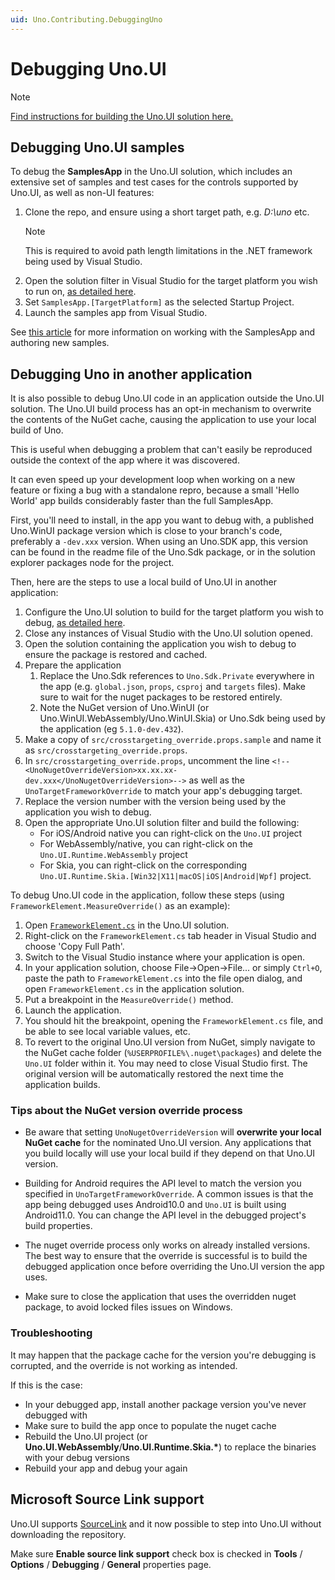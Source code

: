 ```yaml
---
uid: Uno.Contributing.DebuggingUno
---
```


# Debugging Uno.UI

> [!NOTE]
> [Find instructions for building the Uno.UI solution here.](xref:Uno.Contributing.BuildingUno)

## Debugging Uno.UI samples

To debug the **SamplesApp** in the Uno.UI solution, which includes an extensive set of samples and test cases for the controls supported by Uno.UI, as well as non-UI features:

1. Clone the repo, and ensure using a short target path, e.g. _D:\uno_ etc.  
   > [!NOTE]
   > This is required to avoid path length limitations in the .NET framework being used by Visual Studio.
2. Open the solution filter in Visual Studio for the target platform you wish to run on, [as detailed here](xref:Uno.Contributing.BuildingUno).
3. Set `SamplesApp.[TargetPlatform]` as the selected Startup Project.
4. Launch the samples app from Visual Studio.

See [this article](working-with-the-samples-apps.md) for more information on working with the SamplesApp and authoring new samples.

## Debugging Uno in another application

It is also possible to debug Uno.UI code in an application outside the Uno.UI solution. The Uno.UI build process has an opt-in mechanism to overwrite the contents of the NuGet cache, causing the application to use your local build of Uno.

This is useful when debugging a problem that can't easily be reproduced outside the context of the app where it was discovered.

It can even speed up your development loop when working on a new feature or fixing a bug with a standalone repro, because a small 'Hello World' app builds considerably faster than the full SamplesApp.

First, you'll need to install, in the app you want to debug with, a published Uno.WinUI package version which is close to your branch's code, preferably a `-dev.xxx` version. When using an Uno.SDK app, this version can be found in the readme file of the Uno.Sdk package, or in the solution explorer packages node for the project.

Then, here are the steps to use a local build of Uno.UI in another application:

1. Configure the Uno.UI solution to build for the target platform you wish to debug, [as detailed here](xref:Uno.Contributing.BuildingUno).
1. Close any instances of Visual Studio with the Uno.UI solution opened.
1. Open the solution containing the application you wish to debug to ensure the package is restored and cached.
1. Prepare the application
   1. Replace the Uno.Sdk references to `Uno.Sdk.Private` everywhere in the app (e.g. `global.json`, `props`, `csproj` and `targets` files). Make sure to wait for the nuget packages to be restored entirely.
   1. Note the NuGet version of Uno.WinUI (or Uno.WinUI.WebAssembly/Uno.WinUI.Skia) or Uno.Sdk being used by the application (eg `5.1.0-dev.432`).
1. Make a copy of `src/crosstargeting_override.props.sample` and name it as `src/crosstargeting_override.props`.
1. In `src/crosstargeting_override.props`, uncomment the line `<!--<UnoNugetOverrideVersion>xx.xx.xx-dev.xxx</UnoNugetOverrideVersion>-->` as well as the `UnoTargetFrameworkOverride` to match your app's debugging target.
1. Replace the version number with the version being used by the application you wish to debug.
1. Open the appropriate Uno.UI solution filter and build the following:
   - For iOS/Android native you can right-click on the `Uno.UI` project
   - For WebAssembly/native, you can right-click on the `Uno.UI.Runtime.WebAssembly` project
   - For Skia, you can right-click on the corresponding `Uno.UI.Runtime.Skia.[Win32|X11|macOS|iOS|Android|Wpf]` project.

To debug Uno.UI code in the application, follow these steps (using `FrameworkElement.MeasureOverride()` as an example):

1. Open [`FrameworkElement.cs`](https://github.com/unoplatform/uno/blob/master/src/Uno.UI/UI/Xaml/FrameworkElement.cs) in the Uno.UI solution.
2. Right-click on the `FrameworkElement.cs` tab header in Visual Studio and choose 'Copy Full Path'.
3. Switch to the Visual Studio instance where your application is open.
4. In your application solution, choose File->Open->File... or simply `Ctrl+O`, paste the path to `FrameworkElement.cs` into the file open dialog, and open `FrameworkElement.cs` in the application solution.
5. Put a breakpoint in the `MeasureOverride()` method.
6. Launch the application.
7. You should hit the breakpoint, opening the `FrameworkElement.cs` file, and be able to see local variable values, etc.
8. To revert to the original Uno.UI version from NuGet, simply navigate to the NuGet cache folder (`%USERPROFILE%\.nuget\packages`) and delete the `Uno.UI` folder within it. You may need to close Visual Studio first. The original version will be automatically restored the next time the application builds.

### Tips about the NuGet version override process

- Be aware that setting `UnoNugetOverrideVersion` will **overwrite your local NuGet cache** for the nominated Uno.UI version. Any applications that you build locally will use your local build if they depend on that Uno.UI version.

- Building for Android requires the API level to match the version you specified in `UnoTargetFrameworkOverride`. A common issues is that the app being debugged uses Android10.0 and `Uno.UI` is built using Android11.0. You can change the API level in the debugged project's build properties.

- The nuget override process only works on already installed versions. The best way to ensure that the override is successful is to build the debugged application once before overriding the Uno.UI version the app uses.

- Make sure to close the application that uses the overridden nuget package, to avoid locked files issues on Windows.

### Troubleshooting

It may happen that the package cache for the version you're debugging is corrupted, and the override is not working as intended.

If this is the case:

- In your debugged app, install another package version you've never debugged with
- Make sure to build the app once to populate the nuget cache
- Rebuild the Uno.UI project (or **Uno.UI.WebAssembly**/**Uno.UI.Runtime.Skia.\***) to replace the binaries with your debug versions
- Rebuild your app and debug your again

## Microsoft Source Link support

Uno.UI supports [SourceLink](https://github.com/dotnet/sourcelink/) and it now possible to
step into Uno.UI without downloading the repository.

Make sure **Enable source link support** check box is checked in **Tools** / **Options**
/ **Debugging** / **General** properties page.
